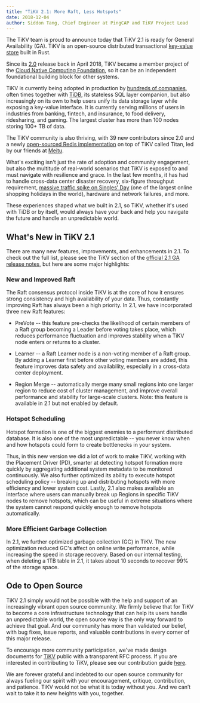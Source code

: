 ```yaml
---
title: "TiKV 2.1: More Raft, Less Hotspots"
date: 2018-12-04
author: Siddon Tang, Chief Engineer at PingCAP and TiKV Project Lead
---
```


The TiKV team is proud to announce today that TiKV 2.1 is ready for General Availability (GA). TiKV is an open-source distributed transactional [key-value store](https://github.com/tikv/tikv) built in Rust.

<!--more-->

Since its [2.0](https://www.pingcap.com/blog/tidb-2-0-announcement/) release back in April 2018, TiKV became a member project of the [Cloud Native Computing Foundation](https://www.cncf.io/blog/2018/08/28/cncf-to-host-tikv-in-the-sandbox/), so it can be an independent foundational building block for other systems.

TiKV is currently being adopted in production by [hundreds of companies](https://pingcap.com/success-stories/), often times together with [TiDB](https://github.com/pingcap/tidb), its stateless SQL layer companion, but also increasingly on its own to help users unify its data storage layer while exposing a key-value interface. It is currently serving millions of users in industries from banking, fintech, and insurance, to food delivery, ridesharing, and gaming. The largest cluster has more than 100 nodes storing 100+ TB of data.

The TiKV community is also thriving, with 39 new contributors since 2.0 and a newly [open-sourced Redis implementation](https://github.com/meitu/titan) on top of TiKV called Titan, led by our friends at [Meitu](https://www.crunchbase.com/organization/meitu).

What's exciting isn't just the rate of adoption and community engagement, but also the multitude of real-world scenarios that TiKV is exposed to and must navigate with resilience and grace. In the last few months, it has had to handle cross-data center disaster recovery, six-figure throughput requirement, [massive traffic spike on Singles’ Day](https://twitter.com/pingcap/status/1061679993040834560) (one of the largest online shopping holidays in the world), hardware and network failures, and more.

These experiences shaped what we built in 2.1, so TiKV, whether it's used with TiDB or by itself, would always have your back and help you navigate the future and handle an unpredictable world.

## What's New in TiKV 2.1

There are many new features, improvements, and enhancements in 2.1. To check out the full list, please see the TiKV section of the [official 2.1 GA release notes](https://tikv.org/blog/tikv-2.1ga-release-notes/), but here are some major highlights:

### New and Improved Raft

The Raft consensus protocol inside TiKV is at the core of how it ensures strong consistency and high availability of your data. Thus, constantly improving Raft has always been a high priority. In 2.1, we have incorporated three new Raft features:

- PreVote -- this feature pre-checks the likelihood of certain members of a Raft group becoming a Leader before voting takes place, which reduces performance fluctuation and improves stability when a TiKV node enters or returns to a cluster.

- Learner -- a Raft Learner node is a non-voting member of a Raft group. By adding a Learner first before other voting members are added, this feature improves data safety and availability, especially in a cross-data center deployment.

- Region Merge -- automatically merge many small regions into one larger region to reduce cost of cluster management, and improve overall performance and stability for large-scale clusters. Note: this feature is available in 2.1 but not enabled by default.

### Hotspot Scheduling

Hotspot formation is one of the biggest enemies to a performant distributed database. It is also one of the most unpredictable -- you never know when and how hotspots could form to create bottlenecks in your system.

Thus, in this new version we did a lot of work to make TiKV, working with the Placement Driver (PD), smarter at detecting hotspot formation more quickly by aggregating additional system metadata to be monitored continuously. We also further optimized its ability to execute hotspot scheduling policy -- breaking up and distributing hotspots with more efficiency and lower system cost. Lastly, 2.1 also makes available an interface where users can manually break up Regions in specific TiKV nodes to remove hotspots, which can be useful in extreme situations where the system cannot respond quickly enough to remove hotspots automatically.  

### More Efficient Garbage Collection

In 2.1, we further optimized garbage collection (GC) in TiKV. The new optimization reduced GC's affect on online write performance, while increasing the speed in storage recovery. Based on our internal testing, when deleting a 1TB table in 2.1, it takes about 10 seconds to recover 99% of the storage space.

## Ode to Open Source

TiKV 2.1 simply would not be possible with the help and support of an increasingly vibrant open source community. We firmly believe that for TiKV to become a core infrastructure technology that can help its users handle an unpredictable world, the open source way is the only way forward to achieve that goal. And our community has more than validated our belief, with bug fixes, issue reports, and valuable contributions in every corner of this major release.

To encourage more community participation, we've made design documents for [TiKV](https://github.com/tikv/rfcs) public with a transparent RFC process. If you are interested in contributing to TiKV, please see our contribution guide [here](https://github.com/tikv/tikv/blob/master/CONTRIBUTING.md).

We are forever grateful and indebted to our open source community for always fueling our spirit with your encouragement, critique, contribution, and patience. TiKV would not be what it is today without you. And we can’t wait to take it to new heights with you, together.
